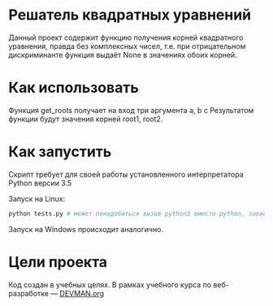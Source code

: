 # Решатель квадратных уравнений

Данный проект содержит функцию получения корней квадратного уравнения, правда без комплексных чисел, т.е. при отрицательном дискриминанте функция выдаёт None в значениях обоих корней.

# Как использовать

Функция get_roots получает на вход три аргумента a, b c 
Результатом функции будут значения корней root1, root2. 

# Как запустить

Скрипт требует для своей работы установленного интерпретатора Python версии 3.5

Запуск на Linux:

```bash
python tests.py # может понадобиться вызов python3 вместо python, зависит от настроек операционной системы
```

Запуск на Windows происходит аналогично.

# Цели проекта

Код создан в учебных целях. В рамках учебного курса по веб-разработке ― [DEVMAN.org](https://devman.org)
